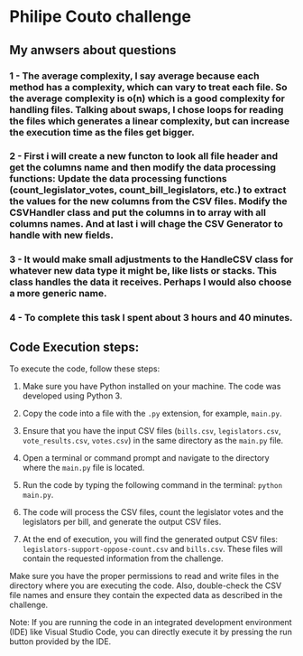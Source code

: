 # Philipe Couto challenge

## My anwsers about questions
### 1 - The average complexity, I say average because each method has a complexity, which can vary to treat each file. So the average complexity is o(n) which is a good complexity for handling files. Talking about swaps, I chose loops for reading the files which generates a linear complexity, but can increase the execution time as the files get bigger.

### 2 - First i will create a new functon to look all file header and get the columns name and then modify the data processing functions: Update the data processing functions (count_legislator_votes, count_bill_legislators, etc.) to extract the values for the new columns from the CSV files. Modify the CSVHandler class and put the columns in to array with all columns names. And at last i will chage the CSV Generator to handle with new fields.

### 3 - It would make small adjustments to the HandleCSV class for whatever new data type it might be, like lists or stacks. This class handles the data it receives. Perhaps I would also choose a more generic name.

### 4 - To complete this task I spent about 3 hours and 40 minutes.

## Code Execution steps:

To execute the code, follow these steps:

1. Make sure you have Python installed on your machine. The code was developed using Python 3.

2. Copy the code into a file with the `.py` extension, for example, `main.py`.

3. Ensure that you have the input CSV files (`bills.csv`, `legislators.csv`, `vote_results.csv`, `votes.csv`) in the same directory as the `main.py` file.

4. Open a terminal or command prompt and navigate to the directory where the `main.py` file is located.

5. Run the code by typing the following command in the terminal: `python main.py`.

6. The code will process the CSV files, count the legislator votes and the legislators per bill, and generate the output CSV files.

7. At the end of execution, you will find the generated output CSV files: `legislators-support-oppose-count.csv` and `bills.csv`. These files will contain the requested information from the challenge.

Make sure you have the proper permissions to read and write files in the directory where you are executing the code. Also, double-check the CSV file names and ensure they contain the expected data as described in the challenge.

Note: If you are running the code in an integrated development environment (IDE) like Visual Studio Code, you can directly execute it by pressing the run button provided by the IDE.